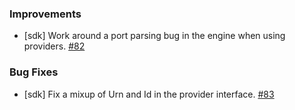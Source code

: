 ### Improvements


- [sdk] Work around a port parsing bug in the engine when using providers.
  [#82](https://github.com/pulumi/pulumi-dotnet/pull/82)

### Bug Fixes

- [sdk] Fix a mixup of Urn and Id in the provider interface.
  [#83](https://github.com/pulumi/pulumi-dotnet/pull/83)